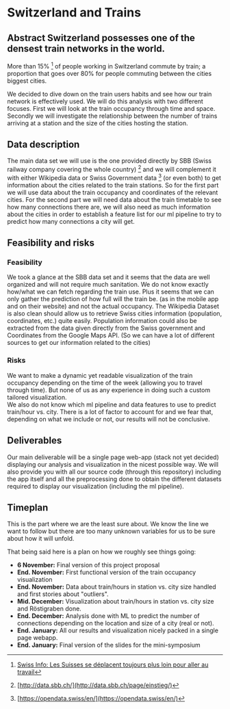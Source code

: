 # Switzerland and Trains
## Abstract Switzerland possesses one of the densest train networks in the world.
More than 15% [^1] of people working in Switzerland commute by train; a proportion that goes over 80% for people commuting between the cities biggest cities.

We decided to dive down on the train users habits and see how our train network is effectively used. We will do this analysis with two different focuses. First we will look at the train occupancy through time and space. Secondly we will investigate the relationship between the number of trains arriving at a station and the size of the cities hosting the station.
## Data description
The main data set we will use is the one provided directly by SBB (Swiss railway company covering the whole country) [^2] and we will complement it with either Wikipedia data or Swiss Government data [^3] (or even both) to get information about the cities related to the train stations.
So for the first part we will use data about the train occupancy and coordinates of the relevant cities.
For the second part we will need data about the train timetable to see how many connections there are, we will also need as much information about the cities in order to establish a feature list for our ml pipeline to try to predict how many connections a city will get.
## Feasibility and risks
### Feasibility
We took a glance at the SBB data set and it seems that the data are well organized and will not require much sanitation. We do not know exactly how/what we can fetch regarding the train use. Plus it seems that we can only gather the prediction of how full will the train be. (as in the mobile app and on their website) and not the actual occupancy.
The Wikipedia Dataset is also clean should allow us to retrieve Swiss cities information (population, coordinates, etc.) quite easily. Population information could also be extracted from the data given directly from the Swiss government and Coordinates from the Google Maps API. (So we can have a lot of different sources to get our information related to the cities)

### Risks
We want to make a dynamic yet readable visualization of the train occupancy depending on the time of the week (allowing you to travel through time). But none of us as any experience in doing such a custom tailored visualization.  
We also do not know which ml pipeline and data features to use to predict train/hour vs. city. There is a lot of factor to account for and we fear that, depending on what we include or not, our results will not be conclusive.

## Deliverables
Our main deliverable will be a single page web-app (stack not yet decided) displaying our analysis and visualization in the nicest possible way.
We will also provide you with all our source code (through this repository) including the app itself and all the preprocessing done to obtain the different datasets required to display our visualization (including the ml pipeline).
## Timeplan
This is the part where we are the least sure about. We know the line we want to follow but there are too many unknown variables for us to be sure about how it will unfold.

That being said here is a plan on how we roughly see things going:

* __6 November:__ Final version of this project proposal
* __End. November:__ First functional version of the train occupancy visualization
* __End. November:__ Data about train/hours in station vs. city size handled and first stories about "outliers".
* __Mid. December:__ Visualization about train/hours in station vs. city size and Röstigraben done.
* __End. December:__ Analysis done with ML to predict the number of connections depending on the location and size of a city (real or not).
* __End. January:__ All our results and visualization nicely packed in a single page webapp.
* __End. January:__ Final version of the slides for the mini-symposium

[^1]: [Swiss Info: Les Suisses se déplacent toujours plus loin pour aller au travail](http://www.swissinfo.ch/fre/les-suisses-se-dÃ©placent-toujours-plus-loin-pour-aller-au-travail/41507140)
[^2]: [http://data.sbb.ch/](http://data.sbb.ch/page/einstieg/)
[^3]: [https://opendata.swiss/en/](https://opendata.swiss/en/)
